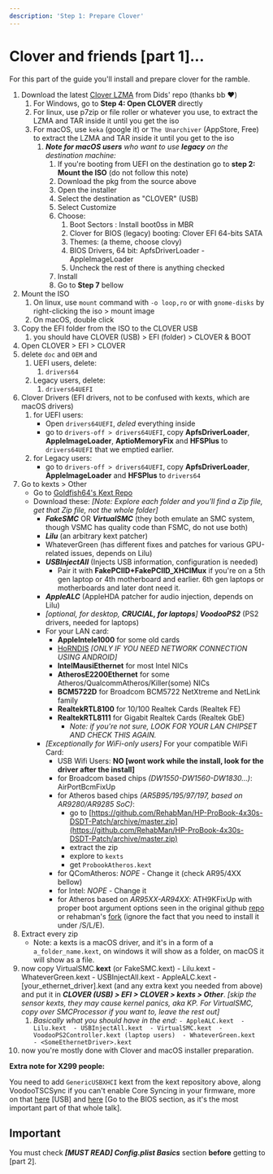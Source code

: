 ```yaml
---
description: 'Step 1: Prepare Clover'
---
```


# Clover and friends \[part 1\]...

For this part of the guide you'll install and prepare clover for the ramble.

1. Download the latest [Clover LZMA](https://github.com/Dids/clover-builder/releases/latest) from Dids' repo \(thanks bb ❤️\)
   1. For Windows, go to **Step 4: Open CLOVER** directly
   2. For linux, use p7zip or file roller or whatever you use, to extract the LZMA and TAR inside it until you get the iso
   3. For macOS, use `keka` \(google it\) or `The Unarchiver` \(AppStore, Free\) to extract the LZMA and TAR inside it until you get to the iso
      1. _**Note for macOS users** who want to use **legacy** on the destination machine:_
         1. If you're booting from UEFI on the destination go to **step 2: Mount the ISO** \(do not follow this note\)
         2. Download the pkg from the source above
         3. Open the installer
         4. Select the destination as "CLOVER" \(USB\)
         5. Select Customize
         6. Choose:
            1. Boot Sectors : Install boot0ss in MBR
            2. Clover for BIOS \(legacy\) booting: Clover EFI 64-bits SATA
            3. Themes: \(a theme, choose clovy\)
            4. BIOS Drivers, 64 bit: ApfsDriverLoader - AppleImageLoader
            5. Uncheck the rest of there is anything checked
         7. Install
         8. Go to **Step 7** bellow
2. Mount the ISO
   1. On linux, use `mount` command with `-o loop,ro` or with `gnome-disks` by right-clicking the iso &gt; mount image 
   2. On macOS, double click
3. Copy the EFI folder from the ISO to the CLOVER USB
   1. you should have CLOVER \(USB\) &gt; EFI \(folder\) &gt; CLOVER & BOOT
4. Open CLOVER &gt; EFI &gt; CLOVER
5. delete `doc` and `OEM` and 
   1. UEFI users, delete:
      1. `drivers64`
   2. Legacy users, delete:
      1. `drivers64UEFI`
6. Clover Drivers \(EFI drivers, not to be confused with kexts, which are macOS drivers\)
   1. for UEFI users:
      * Open `drivers64UEFI`, _deled_ everything inside
      * go to `drivers-off > drivers64UEFI`, copy **ApfsDriverLoader**, **AppleImageLoader**,  **AptioMemoryFix** and **HFSPlus** to `drivers64UEFI` that we emptied earlier.
   2. for Legacy users:
      * go to `drivers-off > drivers64UEFI`, copy **ApfsDriverLoader**, **AppleImageLoader** and **HFSPlus** to `drivers64`
7. Go to kexts &gt; Other
   * Go to [Goldfish64's Kext Repo](https://1drv.ms/f/s!AiP7m5LaOED-m-J8-MLJGnOgAqnjGw)
   * Download these: _\[Note: Explore each folder and you'll find a Zip file, get that Zip file, not the whole folder\]_
     * _**FakeSMC**_ OR _**VirtualSMC**_ \(they both emulate an SMC system, though VSMC has quality code than FSMC, do not use both\)
     * _**Lilu**_ \(an arbitrary kext patcher\)
     * WhateverGreen \(has different fixes and patches for various GPU-related issues, depends on Lilu\)
     * _**USBInjectAll**_ \(Injects USB information, configuration is needed\)
       * Pair it with **FakePCIID+FakePCIID\_XHCIMux** if you're on a 5th gen laptop or 4th motherboard and earlier. 6th gen laptops or motherboards and later dont need it.
     * _**AppleALC**_ \(AppleHDA patcher for audio injection, depends on Lilu\)
     * _\[optional, for desktop, **CRUCIAL, for laptops**\]_ _**VoodooPS2**_ \(PS2 drivers, needed for laptops\)
     * For your LAN card:
       * **AppleIntele1000** for some old cards
       * [HoRNDIS](https://github.com/midi1996/JBOG/blob/master/Extra/HoRNDIS.kext.zip?raw=true) _\[ONLY IF YOU NEED NETWORK CONNECTION USING ANDROID\]_
       * **IntelMausiEthernet** for most Intel NICs
       * **AtherosE2200Ethernet** for some Atheros/QualcommAtheros/Killer\(some\) NICs
       * **BCM5722D** for Broadcom BCM5722 NetXtreme and NetLink family
       * **RealtekRTL8100** for 10/100 Realtek Cards \(Realtek FE\)
       * **RealtekRTL8111** for Gigabit Realtek Cards \(Realtek GbE\)
         * _Note: if you're not sure, LOOK FOR YOUR LAN CHIPSET AND CHECK THIS AGAIN._
     * _\[Exceptionally for WiFi-only users\]_ For your compatible WiFi Card:
       * USB Wifi Users: **NO \[wont work while the install, look for the driver after the install\]**
       * for Broadcom based chips _\(DW1550-DW1560-DW1830...\)_: AirPortBcmFixUp
       * for Atheros based chips _\(AR5B95/195/97/197, based on AR9280/AR9285 SoC\)_:
         * go to [https://github.com/RehabMan/HP-ProBook-4x30s-DSDT-Patch/archive/master.zip](https://github.com/RehabMan/HP-ProBook-4x30s-DSDT-Patch/archive/master.zip)
         * extract the zip
         * explore to `kexts`
         * get `ProbookAtheros.kext`
       * for QComAtheros: _NOPE_ - Change it \(check AR95/4XX bellow\)
       * for Intel: _NOPE_ - Change it
       * for Atheros based on _AR95XX-AR94XX_: ATH9KFixUp with proper boot argument options seen in the original github [repo](https://github.com/chunnann/ATH9KFixup) or rehabman's [fork](https://github.com/RehabMan/ATH9KFixup) \(ignore the fact that you need to install it under /S/L/E\).
8. Extract every zip
   * Note: a kexts is a macOS driver, and it's in a form of a `a_folder_name.kext`, on windows it will show as a folder, on macOS it will show as a file.
9. now copy VirtualSMC.**kext** \(or FakeSMC.kext\) - Lilu.kext - WhateverGreen.kext - USBInjectAll.kext - AppleALC.kext - \[your\_ethernet\_driver\].kext \(and any extra kext you needed from above\) and put it in _**CLOVER \(USB\) &gt; EFI &gt; CLOVER &gt; kexts &gt; Other**_. _\[skip the sensor kexts, they may cause kernel panics, aka KP. For VirtualSMC, copy over SMCProcessor if you want to, leave the rest out\]_
   1. _Basically what you should have in the end:_ `- AppleALC.kext  - Lilu.kext  - USBInjectAll.kext  - VirtualSMC.kext  - VoodooPS2Controller.kext (laptop users)  - WhateverGreen.kext  - <SomeEthernetDriver>.kext`
10. now you're mostly done with Clover and macOS installer preparation.

**Extra note for X299 people:**

You need to add `GenericUSBXHCI` kext from the kext repository above, along VoodooTSCSync if you can't enable Core Syncing in your firmware, more on that [here](https://hackintosh.gitbook.io/-r-hackintosh-vanilla-desktop-guide/gathering-kexts#usb) \[USB\] and [here](https://www.tonymacx86.com/threads/how-to-build-your-own-imac-pro-successful-build-extended-guide.229353/) \[Go to the BIOS section, as it's the most important part of that whole talk\].

## Important

You must check _**\[MUST READ\] Config.plist Basics**_ section **before** getting to \[part 2\].

